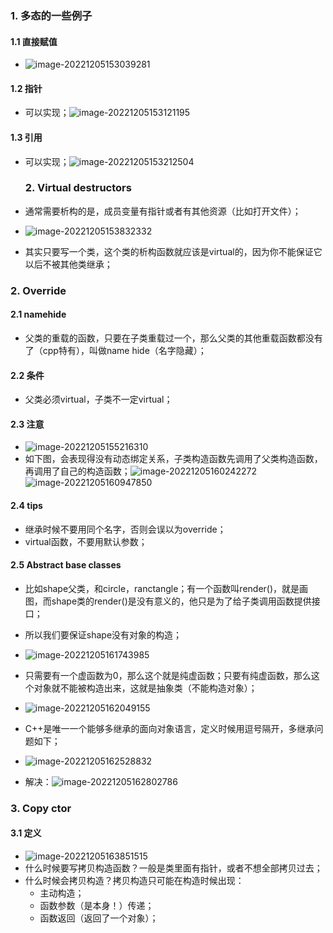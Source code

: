 ### 1. 多态的一些例子

#### 1.1 直接赋值

- ![image-20221205153039281](../../img/test/202212051530345.png)

#### 1.2 指针

- 可以实现；![image-20221205153121195](../../img/test/image-20221205153121195.png)

#### 1.3 引用

- 可以实现；![image-20221205153212504](../../img/test/202212051532525.png)

   ### 2. Virtual destructors

- 通常需要析构的是，成员变量有指针或者有其他资源（比如打开文件）；

-  ![image-20221205153832332](../../img/test/202212051538359.png)

- 其实只要写一个类，这个类的析构函数就应该是virtual的，因为你不能保证它以后不被其他类继承；

### 2. Override

#### 2.1 namehide

- 父类的重载的函数，只要在子类重载过一个，那么父类的其他重载函数都没有了（cpp特有），叫做name hide（名字隐藏）；

#### 2.2 条件

- 父类必须virtual，子类不一定virtual；

#### 2.3 注意

- ![image-20221205155216310](../../img/test/202212051552355.png)
- 如下图，会表现得没有动态绑定关系，子类构造函数先调用了父类构造函数，再调用了自己的构造函数；![image-20221205160242272](../../img/test/202212051602301.png)
![image-20221205160947850](../../img/test/202212051609919.png)

#### 2.4 tips

- 继承时候不要用同个名字，否则会误以为override；
- virtual函数，不要用默认参数；

#### 2.5 Abstract base classes

- 比如shape父类，和circle，ranctangle；有一个函数叫render()，就是画图，而shape类的render()是没有意义的，他只是为了给子类调用函数提供接口；
- 所以我们要保证shape没有对象的构造；

- ![image-20221205161743985](../../img/test/202212051617061.png)

- 只需要有一个虚函数为0，那么这个就是纯虚函数；只要有纯虚函数，那么这个对象就不能被构造出来，这就是抽象类（不能构造对象）；

- ![image-20221205162049155](../../img/test/202212051620185.png)

- C++是唯一一个能够多继承的面向对象语言，定义时候用逗号隔开，多继承问题如下；
- ![image-20221205162528832](../../img/test/202212051625863.png)

- 解决：![image-20221205162802786](../../img/test/202212051628812.png)

### 3. Copy ctor

#### 3.1 定义

- ![image-20221205163851515](../../img/test/202212051638539.png)
- 什么时候要写拷贝构造函数？一般是类里面有指针，或者不想全部拷贝过去；
- 什么时候会拷贝构造？拷贝构造只可能在构造时候出现：
    - 主动构造；
    - 函数参数（是本身！）传递；
    - 函数返回（返回了一个对象）；
